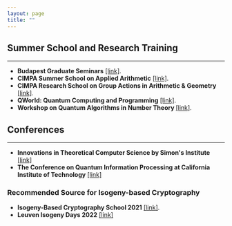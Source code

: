 ```yaml
---
layout: page
title: ""
---
```

## Summer School and Research Training
---
* <b>Budapest Graduate Seminars</b> [[link]](https://bgs.renyi.hu).
* <b>CIMPA Summer School on Applied Arithmetic</b> [[link]](https://susaan.inria.fr).
* <b>CIMPA Research School on Group Actions in Arithmetic & Geometry</b> [[link]](http://www.rnta.eu/Yogyakarta2020/appl.html).
* <b>QWorld: Quantum Computing and Programming</b> [[link]](https://qworld.net/qcourse511-2/).
* <b>Workshop on Quantum Algorithms in Number Theory </b> [[link]](http://www.fields.utoronto.ca/activities/21-22/quantum-algorithms).


## Conferences
---
* <b>Innovations in Theoretical Computer Science by Simon's Institute</b> [[link]](http://itcs-conf.org)
* <b>The Conference on Quantum Information Processing at California Institute of Technology</b>  [[link]](https://web.cvent.com/event/8adf8248-432b-499c-91e2-63b83ba3f69e/summary)

### Recommended Source for Isogeny-based Cryptography
* <b>Isogeny-Based Cryptography School 2021</b> [[link]](https://isogenyschool2020.co.uk/).
* <b>Leuven Isogeny Days 2022</b> [[link]](https://www.esat.kuleuven.be/cosic/projects/isocrypt/workshops/)
